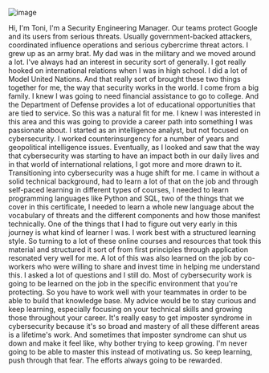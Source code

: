 ![image](https://github.com/AndreCoutinhom/cybersecurity_foundations/assets/91290799/f25a81e6-8561-4d54-9d67-051feefa503f)


Hi, I'm Toni, I'm a Security Engineering Manager. Our teams protect Google and its users from serious threats. Usually government-backed attackers, coordinated influence operations and serious cybercrime threat actors. I grew up as an army brat. My dad was in the military and we moved around a lot. I've always had an interest in security sort of generally. I got really hooked on international relations when I was in high school. I did a lot of Model United Nations. And that really sort of brought these two things together for me, the way that security works in the world. I come from a big family. I knew I was going to need financial assistance to go to college. And the Department of Defense provides a lot of educational opportunities that are tied to service. So this was a natural fit for me. I knew I was interested in this area and this was going to provide a career path into something I was passionate about. I started as an intelligence analyst, but not focused on cybersecurity. I worked counterinsurgency for a number of years and geopolitical intelligence issues. Eventually, as I looked and saw that the way that cybersecurity was starting to have an impact both in our daily lives and in that world of international relations, I got more and more drawn to it. Transitioning into cybersecurity was a huge shift for me. I came in without a solid technical background, had to learn a lot of that on the job and through self-paced learning in different types of courses, I needed to learn programming languages like Python and SQL, two of the things that we cover in this certificate, I needed to learn a whole new language about the vocabulary of threats and the different components and how those manifest technically. One of the things that I had to figure out very early in this journey is what kind of learner I was. I work best with a structured learning style. So turning to a lot of these online courses and resources that took this material and structured it sort of from first principles through application resonated very well for me. A lot of this was also learned on the job by co-workers who were willing to share and invest time in helping me understand this. I asked a lot of questions and I still do. Most of cybersecurity work is going to be learned on the job in the specific environment that you're protecting. So you have to work well with your teammates in order to be able to build that knowledge base. My advice would be to stay curious and keep learning, especially focusing on your technical skills and growing those throughout your career. It's really easy to get imposter syndrome in cybersecurity because it's so broad and mastery of all these different areas is a lifetime's work. And sometimes that imposter syndrome can shut us down and make it feel like, why bother trying to keep growing. I'm never going to be able to master this instead of motivating us. So keep learning, push through that fear. The efforts always going to be rewarded.

